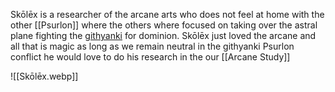 Skōlēx is a researcher of the arcane arts who does not feel at home with the other [[Psurlon]] where the others where focused on taking over the astral plane fighting the [githyanki](githyanki-warrior-xmm) for dominion. Skōlēx just loved the arcane and all that is magic as long as we remain neutral in the githyanki Psurlon conflict he would love to do his research in the our [[Arcane Study]]

![[Skōlēx.webp]]